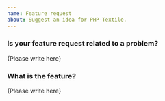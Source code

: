 ```yaml
---
name: Feature request
about: Suggest an idea for PHP-Textile.
---
```


<!--- Please replace `{Please write here}` with your answers as best you can. If you're unsure about any of these, don't hesitate to ask. We're here to help! -->

### Is your feature request related to a problem?

{Please write here}

### What is the feature?

{Please write here}
